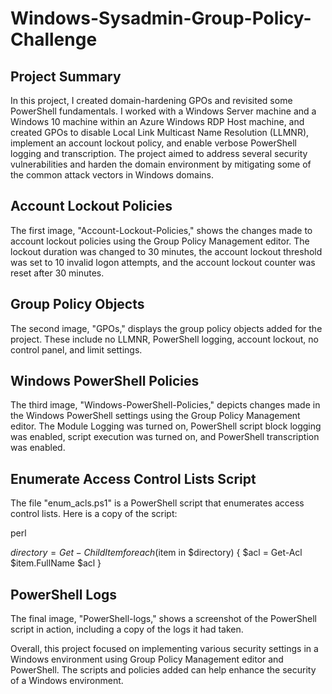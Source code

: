 # Windows-Sysadmin-Group-Policy-Challenge

## **Project Summary**
In this project, I created domain-hardening GPOs and revisited some PowerShell fundamentals. I worked with a Windows Server machine and a Windows 10 machine within an Azure Windows RDP Host machine, and created GPOs to disable Local Link Multicast Name Resolution (LLMNR), implement an account lockout policy, and enable verbose PowerShell logging and transcription. The project aimed to address several security vulnerabilities and harden the domain environment by mitigating some of the common attack vectors in Windows domains.


## **Account Lockout Policies**

The first image, "Account-Lockout-Policies," shows the changes made to account lockout policies using the Group Policy Management editor. The lockout duration was changed to 30 minutes, the account lockout threshold was set to 10 invalid logon attempts, and the account lockout counter was reset after 30 minutes.

## **Group Policy Objects**

The second image, "GPOs," displays the group policy objects added for the project. These include no LLMNR, PowerShell logging, account lockout, no control panel, and limit settings.

## **Windows PowerShell Policies**

The third image, "Windows-PowerShell-Policies," depicts changes made in the Windows PowerShell settings using the Group Policy Management editor. The Module Logging was turned on, PowerShell script block logging was enabled, script execution was turned on, and PowerShell transcription was enabled.

## **Enumerate Access Control Lists Script**

The file "enum_acls.ps1" is a PowerShell script that enumerates access control lists. Here is a copy of the script:

perl

$directory = Get-ChildItem
foreach ($item in $directory) {
    $acl = Get-Acl $item.FullName
    $acl
}

## **PowerShell Logs**

The final image, "PowerShell-logs," shows a screenshot of the PowerShell script in action, including a copy of the logs it had taken.

Overall, this project focused on implementing various security settings in a Windows environment using Group Policy Management editor and PowerShell. The scripts and policies added can help enhance the security of a Windows environment.
